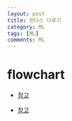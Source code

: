 ```yaml
---
layout: post
title: 판다스 다루기
category: ML
tags: [ML]
comments: ML
---
```


# flowchart

- [참고](https://codingisgame.tistory.com/10)

- [참고](https://kitchu.tistory.com/13)
